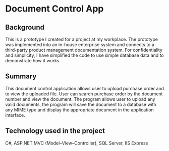 # Document Control App

## Background

This is a prototype I created for a project at my workplace. The prototype was implemented into an in-house enterprise system and connects to a third-party product management documentation system. For confidentiality and simplicity, I have simplified the code to use simple database data and to demonstrate how it works.

## Summary
This document control application allows user to upload purchase order and to view the uploaded file. User can search purchase order by the document number and view the document. The program allows user to upload any valid documents, the program will save the document to a database with any MIME type and display the appropriate document in the application interface.

## Technology used in the project
C#, ASP.NET MVC (Model–View–Controller), SQL Server, IIS Express 
